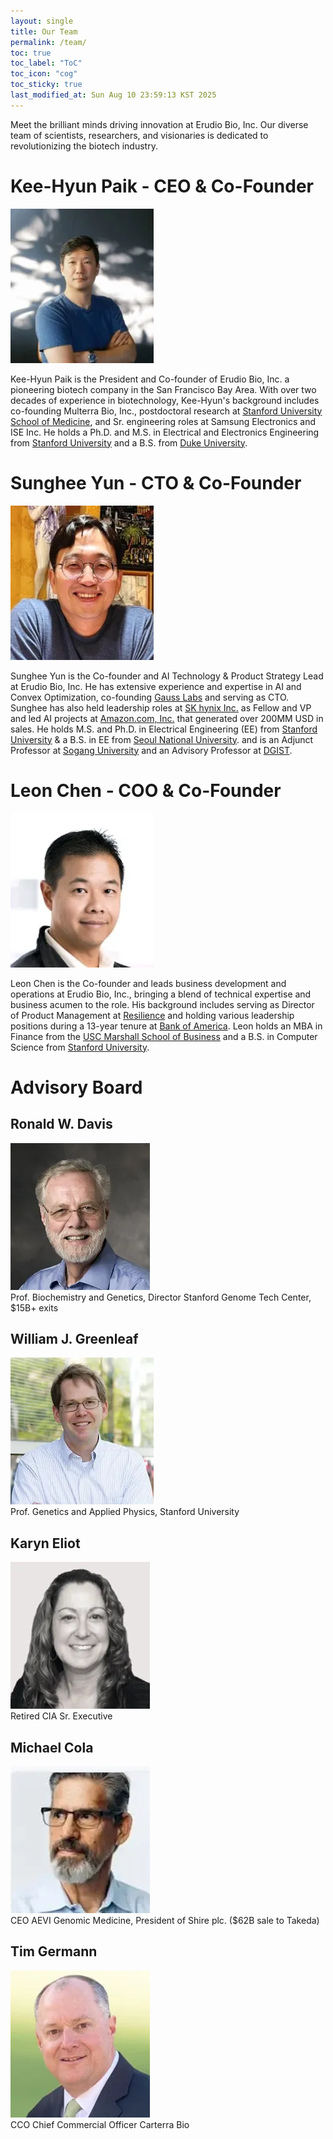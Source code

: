 ```yaml
---
layout: single
title: Our Team
permalink: /team/
toc: true
toc_label: "ToC"
toc_icon: "cog"
toc_sticky: true
last_modified_at: Sun Aug 10 23:59:13 KST 2025
---
```


<!--h1 id="team">
	Our Team
</h1-->

Meet the brilliant minds driving innovation at Erudio Bio, Inc. Our diverse team of scientists, researchers, and visionaries is dedicated to revolutionizing the biotech industry.

<h1 id="kee">
	Kee-Hyun Paik - CEO &amp; Co-Founder
</h1>

<div class="img-container">
<img src="/assets/images/bio-photos/kee.webp">
</div>

<p>
Kee-Hyun Paik is the President and Co-founder of Erudio Bio, Inc.
a pioneering biotech company in the San Francisco Bay Area.
With over two decades of experience in biotechnology,
Kee-Hyun's background includes co-founding Multerra Bio, Inc.,
postdoctoral research at <a href="https://med.stanford.edu/">Stanford University School of Medicine</a>,
and Sr. engineering roles at Samsung Electronics and ISE Inc.
He holds a Ph.D. and M.S. in Electrical and Electronics Engineering from <a href="stanford.edu">Stanford University</a>
and a B.S. from <a href="https://duke.edu/">Duke University</a>.
</p>

<h1 id="sunghee">
	Sunghee Yun - CTO &amp; Co-Founder
</h1>

<div class="img-container">
<img src="/assets/images/bio-photos/sunghee.webp">
</div>

<p>
Sunghee Yun is the Co-founder and AI Technology &amp; Product Strategy Lead at Erudio Bio, Inc.
He has extensive experience and expertise in AI and Convex Optimization,
co-founding <a href="https://www.gausslabs.ai/">Gauss Labs</a> and serving as CTO.
Sunghee has also held leadership roles at <a href="https://www.skhynix.com/">SK hynix Inc.</a> as Fellow and VP
and led AI projects at <a href="amazon.com">Amazon.com, Inc.</a> that generated over 200MM USD in sales.
He holds M.S. and Ph.D. in Electrical Engineering (EE) from <a href="stanford.edu">Stanford University</a>
&amp; a B.S. in EE from <a href="https://en.snu.ac.kr">Seoul National University</a>.
and
is an Adjunct Professor at <a href="https://sogang.ac.kr/en">Sogang University</a>
and an Advisory Professor at <a href="https://dgist.ac.kr/">DGIST</a>.
</p>

<h1 id="leon">
	Leon Chen - COO &amp; Co-Founder
</h1>

<div class="img-container">
<img src="/assets/images/bio-photos/leon.webp">
</div>

<p>
Leon Chen is the Co-founder and leads business development and operations at Erudio Bio, Inc.,
bringing a blend of technical expertise and business acumen to the role.
His background includes serving as Director of Product Management at <a href="https://resilience.com/">Resilience</a>
and
holding various leadership positions during a 13-year tenure at <a href="https://www.bankofamerica.com/">Bank of America</a>.
Leon holds an MBA in Finance from the <a href="https://www.marshall.usc.edu/">USC Marshall School of Business</a>
and
a B.S. in Computer Science from <a href="stanford.edu">Stanford University</a>.
</p>

<h1 id="advisory-board">
	Advisory Board
</h1>

<h2 id="ronald">
	Ronald W. Davis
</h2>

<div class="img-container">
<img src="/assets/images/bio-photos/ronald.webp">
</div>

<div class="centered-container">
Prof. Biochemistry and Genetics, Director Stanford Genome Tech Center,
$15B+ exits
</div>

<h2 id="william">
	William J. Greenleaf
</h2>

<div class="img-container">
<img src="/assets/images/bio-photos/william.webp">
</div>

<div class="centered-container">
Prof. Genetics and Applied Physics, Stanford University
</div>

<h2 id="karyn">
	Karyn Eliot
</h2>

<div class="img-container">
<img src="/assets/images/bio-photos/karyn.webp">
</div>

<div class="centered-container">
Retired CIA Sr. Executive
</div>

<h2 id="michael">
Michael Cola
</h2>

<div class="img-container">
<img src="/assets/images/bio-photos/michael.webp">
</div>

<div class="centered-container">
CEO AEVI Genomic Medicine, President of Shire plc. ($62B sale to Takeda)
</div>

<h2 id="tim">
Tim Germann
</h2>

<div class="img-container">
<img src="/assets/images/bio-photos/tim.webp">
</div>

<div class="centered-container">
CCO Chief Commercial Officer Carterra Bio
</div>
